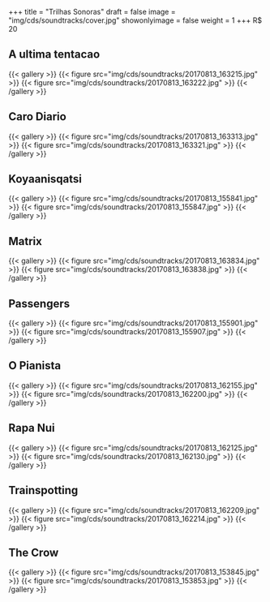 +++
title = "Trilhas Sonoras"
draft = false
image = "img/cds/soundtracks/cover.jpg"
showonlyimage = false
weight = 1
+++
<span class="price">R$ 20</span>
<!--more-->

## A ultima tentacao

{{< gallery >}}
{{< figure src="img/cds/soundtracks/20170813_163215.jpg" >}}
{{< figure src="img/cds/soundtracks/20170813_163222.jpg" >}}
{{< /gallery >}}

## Caro Diario

{{< gallery >}}
{{< figure src="img/cds/soundtracks/20170813_163313.jpg" >}}
{{< figure src="img/cds/soundtracks/20170813_163321.jpg" >}}
{{< /gallery >}}

## Koyaanisqatsi

{{< gallery >}}
{{< figure src="img/cds/soundtracks/20170813_155841.jpg" >}}
{{< figure src="img/cds/soundtracks/20170813_155847.jpg" >}}
{{< /gallery >}}

## Matrix

{{< gallery >}}
{{< figure src="img/cds/soundtracks/20170813_163834.jpg" >}}
{{< figure src="img/cds/soundtracks/20170813_163838.jpg" >}}
{{< /gallery >}}

## Passengers

{{< gallery >}}
{{< figure src="img/cds/soundtracks/20170813_155901.jpg" >}}
{{< figure src="img/cds/soundtracks/20170813_155907.jpg" >}}
{{< /gallery >}}

## O Pianista

{{< gallery >}}
{{< figure src="img/cds/soundtracks/20170813_162155.jpg" >}}
{{< figure src="img/cds/soundtracks/20170813_162200.jpg" >}}
{{< /gallery >}}

## Rapa Nui

{{< gallery >}}
{{< figure src="img/cds/soundtracks/20170813_162125.jpg" >}}
{{< figure src="img/cds/soundtracks/20170813_162130.jpg" >}}
{{< /gallery >}}

## Trainspotting

{{< gallery >}}
{{< figure src="img/cds/soundtracks/20170813_162209.jpg" >}}
{{< figure src="img/cds/soundtracks/20170813_162214.jpg" >}}
{{< /gallery >}}

## The Crow

{{< gallery >}}
{{< figure src="img/cds/soundtracks/20170813_153845.jpg" >}}
{{< figure src="img/cds/soundtracks/20170813_153853.jpg" >}}
{{< /gallery >}}

